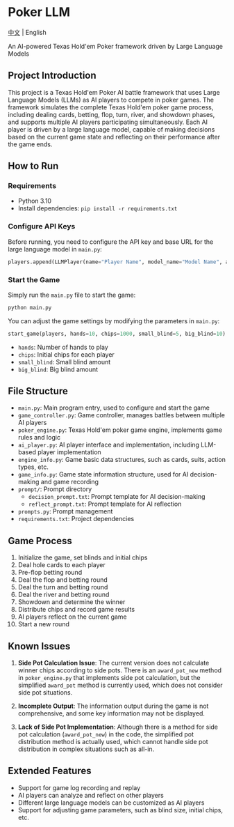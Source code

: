 # Poker LLM

[中文](README.md) | English

An AI-powered Texas Hold'em Poker framework driven by Large Language Models

## Project Introduction

This project is a Texas Hold'em Poker AI battle framework that uses Large Language Models (LLMs) as AI players to compete in poker games. The framework simulates the complete Texas Hold'em poker game process, including dealing cards, betting, flop, turn, river, and showdown phases, and supports multiple AI players participating simultaneously. Each AI player is driven by a large language model, capable of making decisions based on the current game state and reflecting on their performance after the game ends.

## How to Run

### Requirements

- Python 3.10
- Install dependencies: `pip install -r requirements.txt`

### Configure API Keys

Before running, you need to configure the API key and base URL for the large language model in `main.py`:

```python
players.append(LLMPlayer(name="Player Name", model_name="Model Name", api_key='YOUR_API_KEY', base_url="YOUR_BASE_URL"))
```

### Start the Game

Simply run the `main.py` file to start the game:

```bash
python main.py
```

You can adjust the game settings by modifying the parameters in `main.py`:

```python
start_game(players, hands=10, chips=1000, small_blind=5, big_blind=10)
```

- `hands`: Number of hands to play
- `chips`: Initial chips for each player
- `small_blind`: Small blind amount
- `big_blind`: Big blind amount

## File Structure

- `main.py`: Main program entry, used to configure and start the game
- `game_controller.py`: Game controller, manages battles between multiple AI players
- `poker_engine.py`: Texas Hold'em poker game engine, implements game rules and logic
- `ai_player.py`: AI player interface and implementation, including LLM-based player implementation
- `engine_info.py`: Game basic data structures, such as cards, suits, action types, etc.
- `game_info.py`: Game state information structure, used for AI decision-making and game recording
- `prompt/`: Prompt directory
  - `decision_prompt.txt`: Prompt template for AI decision-making
  - `reflect_prompt.txt`: Prompt template for AI reflection
- `prompts.py`: Prompt management
- `requirements.txt`: Project dependencies

## Game Process

1. Initialize the game, set blinds and initial chips
2. Deal hole cards to each player
3. Pre-flop betting round
4. Deal the flop and betting round
5. Deal the turn and betting round
6. Deal the river and betting round
7. Showdown and determine the winner
8. Distribute chips and record game results
9. AI players reflect on the current game
10. Start a new round

## Known Issues

1. **Side Pot Calculation Issue**: The current version does not calculate winner chips according to side pots. There is an `award_pot_new` method in `poker_engine.py` that implements side pot calculation, but the simplified `award_pot` method is currently used, which does not consider side pot situations.

2. **Incomplete Output**: The information output during the game is not comprehensive, and some key information may not be displayed.

3. **Lack of Side Pot Implementation**: Although there is a method for side pot calculation (`award_pot_new`) in the code, the simplified pot distribution method is actually used, which cannot handle side pot distribution in complex situations such as all-in.

## Extended Features

- Support for game log recording and replay
- AI players can analyze and reflect on other players
- Different large language models can be customized as AI players
- Support for adjusting game parameters, such as blind size, initial chips, etc.